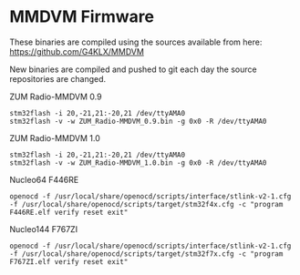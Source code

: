 # MMDVM Firmware
These binaries are compiled using the sources available from here: https://github.com/G4KLX/MMDVM

New binaries are compiled and pushed to git each day the source repositories are changed.

ZUM Radio-MMDVM 0.9

    stm32flash -i 20,-21,21:-20,21 /dev/ttyAMA0
    stm32flash -v -w ZUM_Radio-MMDVM_0.9.bin -g 0x0 -R /dev/ttyAMA0

ZUM Radio-MMDVM 1.0

    stm32flash -i 20,-21,21:-20,21 /dev/ttyAMA0
    stm32flash -v -w ZUM_Radio-MMDVM_1.0.bin -g 0x0 -R /dev/ttyAMA0

Nucleo64 F446RE

    openocd -f /usr/local/share/openocd/scripts/interface/stlink-v2-1.cfg -f /usr/local/share/openocd/scripts/target/stm32f4x.cfg -c "program F446RE.elf verify reset exit"

Nucleo144 F767ZI

    openocd -f /usr/local/share/openocd/scripts/interface/stlink-v2-1.cfg -f /usr/local/share/openocd/scripts/target/stm32f7x.cfg -c "program F767ZI.elf verify reset exit"

